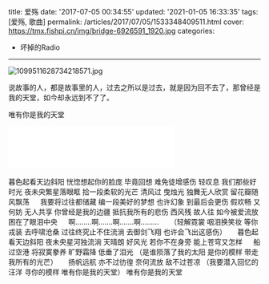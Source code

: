 title: 爱殇
date: '2017-07-05 00:34:55'
updated: '2021-01-05 16:33:35'
tags: [爱殇, 歌曲]
permalink: /articles/2017/07/05/1533348409511.html
cover: https://tmx.fishpi.cn/img/bridge-6926591_1920.jpg
categories: 
- 坏掉的Radio

---
![1099511628734218571.jpg](https://tmx.fishpi.cn/img/bridge-6926591_1920.jpg)

说故事的人，都是故事里的人，过去之所以是过去，就是因为回不去了，那曾经是我的天堂，如今却永远到不了了。

唯有你是我的天堂

<!--more-->

<iframe frameborder="no" border="0" marginwidth="0" marginheight="0" width=330 height=86 src="//music.163.com/outchain/player?type=2&id=32957786&auto=1&height=66"></iframe>

> 

暮色起看天边斜阳 恍惚想起你的脸庞
毕竟回想 难免徒增感伤 轻叹息 我们那些好时光
夜未央繁星落眼眶 拾一段柔软的光芒
清风过 曳烛光 独舞无人欣赏 留花瓣随风飘荡
&emsp;
我要将过往都储藏 编一段美好的梦想
也许幻象 到最后会更伤 假欢畅 又何妨 无人共享
你曾经是我的边疆 抵抗我所有的悲伤
西风残 故人往 如今被爱流放 困在了眼泪中央
&emsp;
啊……..啊…….啊…….啊………
&emsp;
（轻解霓裳 咽泪换笑妆 等你戎装 去呼啸沧桑
过往终究止不住流淌 去御剑飞翔 也许会飞出这感伤）
&emsp;
暮色起看天边斜阳 夜未央星河独流淌
天晴朗 好风光 若你不在身旁 能上苍穹又怎样
&emsp;
船过空港 将寂寞豢养 旷野霜降 低垂了泪光
（是谁陨落了我的太阳 是你的模样 带走我所有的光芒）
&emsp;
扬帆远航 亦不过彷徨 奈何流放 敌不过苍凉
（我要潜入回忆的汪洋 寻你的模样 唯有你是我的天堂）
唯有你是我的天堂
&emsp;
&nbsp;

